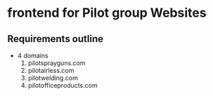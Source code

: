 # frontend for Pilot group Websites

## Requirements outline

- 4 domains
	1. pilotsprayguns.com
	2. pilotairless.com
	3. pilotwelding.com
	4. pilotofficeproducts.com